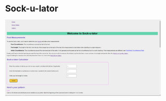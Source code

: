 # Sock-u-lator

![Banner](https://raw.githubusercontent.com/SarahKJohnson/Sock-u-lator/main/images/readme.png)